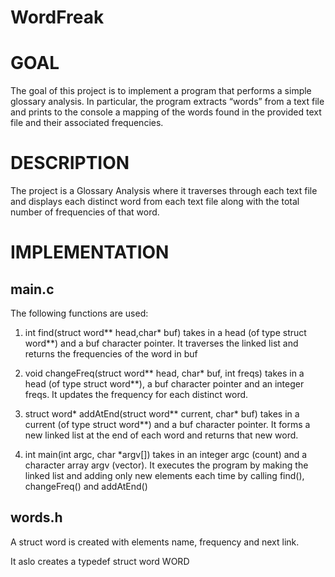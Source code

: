 # WordFreak

# GOAL
The goal of this project is to implement a program that performs a simple glossary analysis. In particular, the program extracts “words” from a text file and prints to the console a mapping of the words found in the provided text file and their associated frequencies.

# DESCRIPTION
The project is a Glossary Analysis where it traverses through each text file and displays each distinct word from each text file along with the total number of frequencies of that word.


# IMPLEMENTATION
## main.c
The following functions are used:

1. int find(struct word** head,char* buf)
takes in a head (of type struct word**) and a buf character pointer. It traverses the linked list and returns the frequencies of the word in buf

2. void changeFreq(struct word** head, char* buf, int freqs)
takes in a head (of type struct word**), a buf character pointer and an integer freqs. It updates the frequency for each distinct word.

3. struct word* addAtEnd(struct word** current, char* buf)
takes in a current (of type struct word**) and a buf character pointer. It forms a new linked list at the end of each word and returns that new word. 

4. int main(int argc, char *argv[])
takes in an integer argc (count) and a character array argv (vector). It executes the program by making the linked list and adding only new elements each time by calling find(), changeFreq() and addAtEnd()

## words.h
A struct word is created with elements name, frequency and next link.

It aslo creates a typedef struct word WORD
